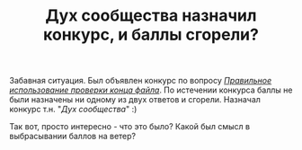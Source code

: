 ﻿---
title: "Дух сообщества назначил конкурс, и баллы сгорели?"
se.owner.user_id: 195342
se.owner.display_name: "Harry"
se.owner.link: "https://ru.meta.stackoverflow.com/users/195342/harry"
se.link: "https://ru.meta.stackoverflow.com/questions/11333/%d0%94%d1%83%d1%85-%d1%81%d0%be%d0%be%d0%b1%d1%89%d0%b5%d1%81%d1%82%d0%b2%d0%b0-%d0%bd%d0%b0%d0%b7%d0%bd%d0%b0%d1%87%d0%b8%d0%bb-%d0%ba%d0%be%d0%bd%d0%ba%d1%83%d1%80%d1%81-%d0%b8-%d0%b1%d0%b0%d0%bb%d0%bb%d1%8b-%d1%81%d0%b3%d0%be%d1%80%d0%b5%d0%bb%d0%b8"
se.question_id: 11333
se.post_type: question
---
<p>Забавная ситуация. Был объявлен конкурс по вопросу <a href="https://ru.stackoverflow.com/q/833980/195342"><em>Правильное использование проверки конца файла</em></a>. По истечении конкурса баллы не были назначены ни одному из двух ответов и сгорели. Назначал конкурс т.н. &quot;<em>Дух сообщества</em>&quot; :)</p>
<p>Так вот, просто интересно - что это было? Какой был смысл в выбрасывании баллов на ветер?</p>
